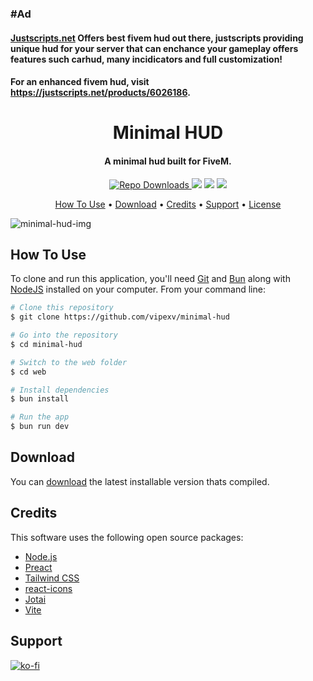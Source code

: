 ### #Ad

#### [Justscripts.net](https://justscripts.net/products/6026186) Offers best fivem hud out there, justscripts providing unique hud for your server that can enchance your gameplay offers features such carhud, many incidicators and full customization!
#### For an enhanced fivem hud, visit https://justscripts.net/products/6026186.
<h1 align="center">
  Minimal HUD
  <br>
</h1>

<h4 align="center">A minimal hud built for FiveM.</h4>

<p align="center">
  <a href="https://badge.fury.io/js/electron-markdownify">
    <img src="https://img.shields.io/github/downloads/vipexv/minimal-hud/total?logo=github"
         alt="Repo Downloads">
  </a>
  <a> <img src="https://img.shields.io/github/contributors/vipexv/minimal-hud?logo=github"></a>
  <a> <img src="https://img.shields.io/github/v/release/vipexv/minimal-hud?logo=github"></a>
  <a><img src="https://img.shields.io/github/downloads/vipexv/minimal-hud/latest/total?logo=github"></a>
</p>

<p align="center">
  <a href="#how-to-use">How To Use</a> •
  <a href="#download">Download</a> •
  <a href="#credits">Credits</a> •
  <a href="#support">Support</a> •
  <a href="https://github.com/vipexv/minimal-hud/blob/main/LICENSE">License</a>
</p>

![minimal-hud-img](https://github.com/user-attachments/assets/242ae758-5841-4253-9c69-2f30032cdbee)

## How To Use

To clone and run this application, you'll need [Git](https://git-scm.com) and [Bun](https://bun.sh/) along with [NodeJS](https://nodejs.org/en) installed on your computer. From your command line:

```bash
# Clone this repository
$ git clone https://github.com/vipexv/minimal-hud

# Go into the repository
$ cd minimal-hud

# Switch to the web folder
$ cd web

# Install dependencies
$ bun install

# Run the app
$ bun run dev
```

## Download

You can [download](https://github.com/vipexv/minimal-hud/releases/latest) the latest installable version thats compiled.

## Credits

This software uses the following open source packages:

- [Node.js](https://nodejs.org/)
- [Preact](https://preactjs.com/)
- [Tailwind CSS](https://tailwindcss.com/)
- [react-icons](https://react-icons.github.io/react-icons/)
- [Jotai](https://jotai.org/)
- [Vite](https://vitejs.dev/)

## Support

[![ko-fi](https://ko-fi.com/img/githubbutton_sm.svg)](https://ko-fi.com/A0A1UDRSE)
